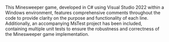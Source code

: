 This Minesweeper game, developed in C# using Visual Studio 2022 within a Windows environment, features comprehensive comments throughout the code to provide clarity on the purpose and functionality of each line. Additionally, an accompanying MsTest project has been included, containing multiple unit tests to ensure the robustness and correctness of the Minesweeper game implementation.
